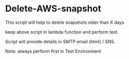 # Delete-AWS-snapshot
This script will help to delete snapshots older than X days

keep above script in lambda function and perform test.

Script will provide details in SMTP email (html) / SNS. 

Note: always perform first in Test Environment
